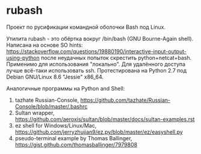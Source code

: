 # rubash

Проект по русификации командной оболочки Bash под Linux.

Утилита rubash - это обёртка вокруг /bin/bash (GNU Bourne-Again shell).
Написана на основе SO hints:
https://stackoverflow.com/questions/19880190/interactive-input-output-using-python
после неудачных попыток скрестить python+netcat+bash.
Применимо для использования "локально". Для удалённого доступа лучше всё-таки использовать ssh.
Протестирована на Python 2.7 под Debian GNU/Linux 8.6 "Jessie" x86_64.

Аналогичные программы на Python and Shell:
1. tazhate Russian-Console, https://github.com/tazhate/Russian-Console/blob/master/.bashrc
1. Sultan wrapper, https://github.com/aeroxis/sultan/blob/master/docs/sultan-examples.rst
1. ez shell for Windows/Linux/Mac, https://github.com/jerryzhujian9/ez.py/blob/master/ez/easyshell.py
1. pseudo-terminal example by Thomas Ballinger, https://gist.github.com/thomasballinger/7979808


